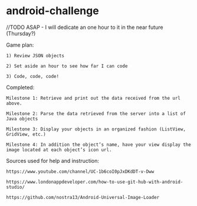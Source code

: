 # android-challenge

//TODO ASAP - I will dedicate an one hour to it in the near future (Thursday?)

Game plan:

    1) Review JSON objects

    2) Set aside an hour to see how far I can code

    3) Code, code, code!

Completed:

    Milestone 1: Retrieve and print out the data received from the url above.

    Milestone 2: Parse the data retrieved from the server into a list of Java objects

    Milestone 3: Display your objects in an organized fashion (ListView, GridView, etc.)

    Milestone 4: In addition the object’s name, have your view display the image located at each object’s icon url.

Sources used for help and instruction:

    https://www.youtube.com/channel/UC-1b6coI0pJxDKdDT-v-Dww

    https://www.londonappdeveloper.com/how-to-use-git-hub-with-android-studio/
    
    https://github.com/nostra13/Android-Universal-Image-Loader
